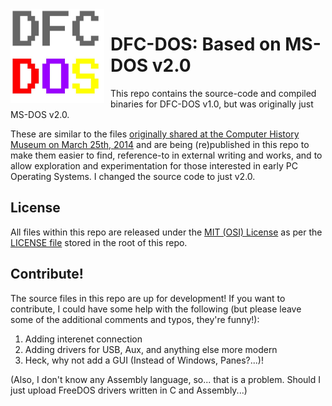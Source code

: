 <img width="150" height="150" align="left" style="float: left; margin: 0 10px 0 0;" alt="DFC-DOS logo" src="/DFC-DOS.jpg">

# DFC-DOS: Based on MS-DOS v2.0
This repo contains the source-code and compiled binaries for DFC-DOS v1.0, but was originally just MS-DOS v2.0.

These are similar to the files [originally shared at the Computer History Museum on March 25th, 2014]( http://www.computerhistory.org/atchm/microsoft-ms-dos-early-source-code/) and are being (re)published in this repo to make them easier to find, reference-to in external writing and works, and to allow exploration and experimentation for those interested in early PC Operating Systems. I changed the source code to just v2.0. 

## License
All files within this repo are released under the [MIT (OSI) License]( https://en.wikipedia.org/wiki/MIT_License) as per the [LICENSE file](/LICENSE.md) stored in the root of this repo.

## Contribute!
The source files in this repo are up for development! If you want to contribute, I could have some help with the following (but please leave some of the additional comments and typos, they're funny!): 

1. Adding interenet connection
2. Adding drivers for USB, Aux, and anything else more modern
3. Heck, why not add a GUI (Instead of Windows, Panes?...)!

(Also, I don't know any Assembly language, so... that is a problem. Should I just upload FreeDOS drivers written in C and Assembly...)
